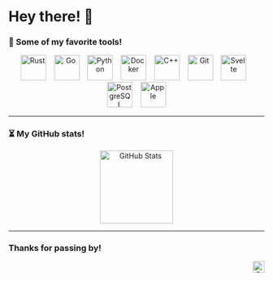 # Hey there! 👋

### 🔧 Some of my favorite tools!
<p align="center">
  <img height="50" src="https://cdn.jsdelivr.net/gh/devicons/devicon/icons/rust/rust-plain.svg" alt="Rust"/>&nbsp;&nbsp;&nbsp;
  <img height="50" src="https://cdn.jsdelivr.net/gh/devicons/devicon/icons/go/go-original-wordmark.svg" alt="Go"/>&nbsp;&nbsp;&nbsp;
  <img height="50" src="https://cdn.jsdelivr.net/gh/devicons/devicon/icons/python/python-original.svg" alt="Python"/>&nbsp;&nbsp;&nbsp;
  <img height="50" src="https://cdn.jsdelivr.net/gh/devicons/devicon/icons/docker/docker-plain.svg" alt="Docker"/>&nbsp;&nbsp;&nbsp;
  <img height="50" src="https://cdn.jsdelivr.net/gh/devicons/devicon/icons/cplusplus/cplusplus-original.svg" alt="C++"/>&nbsp;&nbsp;&nbsp;
  <img height="50" src="https://cdn.jsdelivr.net/gh/devicons/devicon/icons/git/git-original.svg" alt="Git"/>&nbsp;&nbsp;&nbsp;
  <img height="50" src="https://cdn.jsdelivr.net/gh/devicons/devicon/icons/svelte/svelte-original.svg" alt="Svelte"/>&nbsp;&nbsp;&nbsp;
  <img height="50" src="https://cdn.jsdelivr.net/gh/devicons/devicon/icons/postgresql/postgresql-original.svg" alt="PostgreSQL"/>&nbsp;&nbsp;&nbsp;
  <img height="50" src="https://cdn.jsdelivr.net/gh/devicons/devicon/icons/apple/apple-original.svg" alt="Apple"/>
</p>

---

### ⏳ My GitHub stats!
<p align="center">
  <img height="144" src="https://github-readme-stats.vercel.app/api?username=Nkipohcs&show_icons=true&theme=apprentice&hide=contribs,prs" alt="GitHub Stats"/>
</p>

---

### Thanks for passing by! 
<p align="right">
  <img height="23" src="https://komarev.com/ghpvc/?username=Nkipohcs&color=blue" alt="Profile views"/>
</p>
